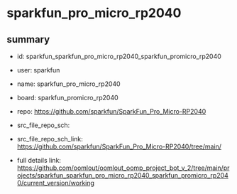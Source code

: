 # sparkfun_pro_micro_rp2040
 
## summary 
* id: sparkfun_sparkfun_pro_micro_rp2040_sparkfun_promicro_rp2040
* user: sparkfun
* name: sparkfun_pro_micro_rp2040
* board: sparkfun_promicro_rp2040
* repo: https://github.com/sparkfun/SparkFun_Pro_Micro-RP2040



* src_file_repo_sch: 
* src_file_repo_sch_link: https://github.com/sparkfun/SparkFun_Pro_Micro-RP2040/tree/main/
* full details link: https://github.com/oomlout/oomlout_oomp_project_bot_v_2/tree/main/projects/sparkfun_sparkfun_pro_micro_rp2040_sparkfun_promicro_rp2040/current_version/working  







